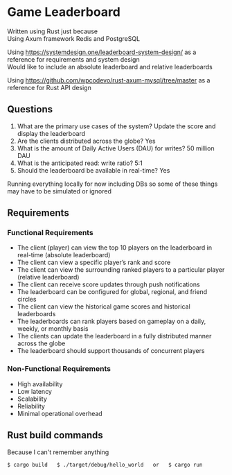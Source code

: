 # Game Leaderboard
Written using Rust just because  
Using Axum framework Redis and PostgreSQL

Using https://systemdesign.one/leaderboard-system-design/ as a reference for requirements and system design  
Would like to include an absolute leaderboard and relative leaderboards  

Using https://github.com/wpcodevo/rust-axum-mysql/tree/master as a reference for Rust API design  

## Questions
1. What are the primary use cases of the system? Update the score and display the leaderboard
2. Are the clients distributed across the globe? Yes
3. What is the amount of Daily Active Users (DAU) for writes? 50 million DAU
4. What is the anticipated read: write ratio? 5:1
5. Should the leaderboard be available in real-time? Yes

Running everything locally for now including DBs so some of these things may have to be simulated or ignored

## Requirements
### Functional Requirements
- The client (player) can view the top 10 players on the leaderboard in real-time (absolute leaderboard)
- The client can view a specific player’s rank and score
- The client can view the surrounding ranked players to a particular player (relative leaderboard)
- The client can receive score updates through push notifications
- The leaderboard can be configured for global, regional, and friend circles
- The client can view the historical game scores and historical leaderboards
- The leaderboards can rank players based on gameplay on a daily, weekly, or monthly basis
- The clients can update the leaderboard in a fully distributed manner across the globe
- The leaderboard should support thousands of concurrent players

### Non-Functional Requirements
- High availability
- Low latency
- Scalability
- Reliability
- Minimal operational overhead

## Rust build commands
Because I can't remember anything

`
$ cargo build  
$ ./target/debug/hello_world  
or  
$ cargo run  
`
